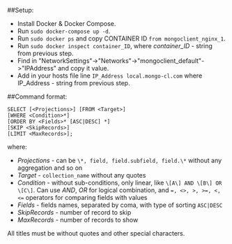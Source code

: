##Setup:
- Install Docker & Docker Compose.
- Run `sudo docker-compose up -d`.
- Run `sudo docker ps` and copy CONTAINER ID `from mongoclient_nginx_1`.
- Run `sudo docker inspect container_ID`, where _container_ID_ - string from previous step.
- Find in "NetworkSettings"->"Networks"->"mongoclient_default"->"IPAddress" and copy it value.
- Add in your hosts file line `IP_Address local.mongo-cl.com` where IP_Address - string from previous step.

##Command format:
```
SELECT [<Projections>] [FROM <Target>]
[WHERE <Condition>*]
[ORDER BY <Fields>* [ASC|DESC] *]
[SKIP <SkipRecords>]
[LIMIT <MaxRecords>];
```
where:
- _Projections_ - can be `\*, field, field.subfield, field.\*` without any aggregation and so on
- _Target_ - `collection_name` without any quotes
- _Condition_ - without sub-conditions, only linear, like `\[A\] AND \[B\] OR \[C\]`. 
Can use _AND_, _OR_ for logical combination, and `=, <>, >, >=, <, <=` operators for comparing fields with values
- _Fields_ - fields names, separated by coma, with type of sorting `ASC|DESC`
- _SkipRecords_ - number of record to skip
- _MaxRecords_ - number of records to show

All titles must be without quotes and other special characters.
